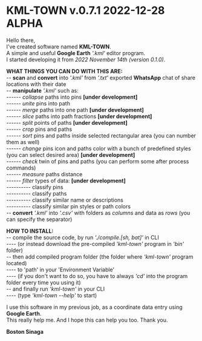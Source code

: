 # KML-TOWN v.0.7.1 2022-12-28 ALPHA

Hello there,</br>
I've created software named **KML-TOWN**.</br>
A simple and useful **Google Earth** *'.kml'* editor program.</br>
I started developing it from *2022 November 14th (version 0.1.0)*.</br>

**WHAT THINGS YOU CAN DO WITH THIS ARE:**</br>
-- **scan** and **convert** into *'.kml'* from *'.txt'* exported **WhatsApp** chat of share locations with their date</br>
-- **manipulate** *'.kml'* such as:</br>
------ *collapse* paths into pins **[under development]**</br>
------ *unite* pins into path</br>
------ *merge* paths into one path **[under development]**</br>
------ *slice* paths into path fractions **[under development]**</br>
------ *split* points of paths **[under development]**</br>
------ *crop* pins and paths</br>
------ *sort* pins and paths inside selected rectangular area (you can number them as well)</br>
------ *change* pins icon and paths color with a bunch of predefined styles (you can select desired area) **[under development]**</br>
------ *check* twin of pins and paths (you can perform some after process commands)</br>
------ *measure* paths distance</br>
------ *filter* types of data: **[under development]** </br>
---------- classify pins</br>
---------- classify paths</br>
---------- classify similar name or descriptions</br>
---------- classify similar pin styles or path colors</br>
-- **convert** *'.kml'* into *'.csv'* with folders as *columns* and data as *rows* (you can specify the separator)

**HOW TO INSTALL:**</br>
-- compile the source code, by run *'./compile.[sh, bat]'* in CLI</br>
---- (or instead download the pre-compiled *'kml-town'* program in *'bin'* folder)</br>
-- then add compiled program folder (the folder where *'kml-town'* program located)</br>
---- to 'path' in your 'Environment Variable'</br>
---- (if you don't want to do so, you have to always *'cd'* into the program folder every time you using it)</br>
-- and finally run *'kml-town'* in your CLI</br>
---- (type *'kml-town --help'* to start)</br>

I use this software in my previous job, as a coordinate data entry using **Google Earth**.</br>
This really help me. And I hope this can help you too. Thank you.</br>

**Boston Sinaga**